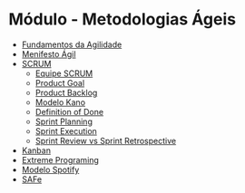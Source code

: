 # Módulo - Metodologias Ágeis

- <a href="./fundamentos_da_agilidade.md">Fundamentos da Agilidade</a>
- <a href="./manifesto_agil.md">Menifesto Ágil</a>
- <a href="./scrum-introducao.md">SCRUM</a>
    - <a href="./scrum-equipe.md">Equipe SCRUM</a>
    - <a href="./scrum-product-goal.md">Product Goal</a>
    - <a href="./scrum-product-backlog.md">Product Backlog</a>
    - <a href="./scrum-modelo-kano.md">Modelo Kano</a>
    - <a href="./scrum-definition-of-done.md">Definition of Done</a>
    - <a href="./scrum-sprint-planning.md">Sprint Planning</a>
    - <a href="./scrum-sprint-execution.md">Sprint Execution</a>
    - <a href="./scrum-sprint-review-vs-retrospective.md">Sprint Review vs Sprint Retrospective</a>
- <a href="./kanban.md">Kanban</a>
- <a href="./xp.md">Extreme Programing</a>
- <a href="./modelo-spotify.md">Modelo Spotify</a>
- <a href="./safe.md">SAFe</a>